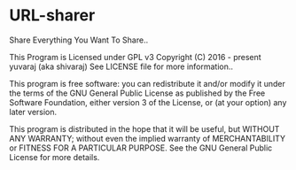 # URL-sharer
Share Everything You Want To Share..

This Program is Licensed under GPL v3
Copyright (C) 2016 - present yuvaraj (aka shivaraj)
See LICENSE file for more information..

This program is free software: you can redistribute it and/or modify
it under the terms of the GNU General Public License as published by
the Free Software Foundation, either version 3 of the License, or
(at your option) any later version.

This program is distributed in the hope that it will be useful,
but WITHOUT ANY WARRANTY; without even the implied warranty of
MERCHANTABILITY or FITNESS FOR A PARTICULAR PURPOSE.  See the
GNU General Public License for more details.